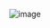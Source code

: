 ![image](https://github.com/Rahul-chaurasiya/Leetcode-Practice-Problem/assets/77222540/86dfd4be-6d50-4bb6-9aac-4a449d34c977)
